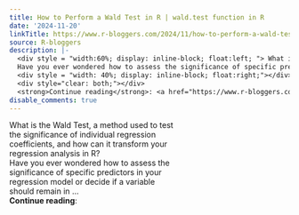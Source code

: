 ```yaml
---
title: How to Perform a Wald Test in R | wald.test function in R
date: '2024-11-20'
linkTitle: https://www.r-bloggers.com/2024/11/how-to-perform-a-wald-test-in-r-wald-test-function-in-r/
source: R-bloggers
description: |-
  <div style = "width:60%; display: inline-block; float:left; "> What is the Wald Test, a method used to test the significance of individual regression coefficients, and how can it transform your regression analysis in R?<br />
  Have you ever wondered how to assess the significance of specific predictors in your regression model or decide if a variable should remain in ...</div>
  <div style = "width: 40%; display: inline-block; float:right;"></div>
  <div style="clear: both;"></div>
  <strong>Continue reading</strong>: <a href="https://www.r-bloggers.com/2024/11/how-to-perform-a-wald-test-in-r-wald-test- ...
disable_comments: true
---
```

<div style = "width:60%; display: inline-block; float:left; "> What is the Wald Test, a method used to test the significance of individual regression coefficients, and how can it transform your regression analysis in R?<br />
Have you ever wondered how to assess the significance of specific predictors in your regression model or decide if a variable should remain in ...</div>
<div style = "width: 40%; display: inline-block; float:right;"></div>
<div style="clear: both;"></div>
<strong>Continue reading</strong>: <a href="https://www.r-bloggers.com/2024/11/how-to-perform-a-wald-test-in-r-wald-test- ...